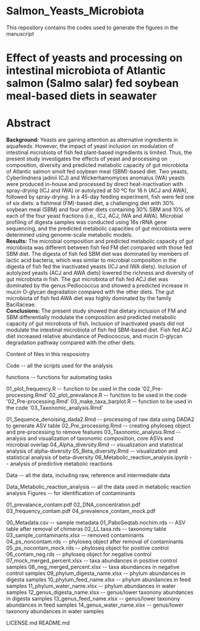 # Salmon_Yeasts_Microbiota
This repository contains the codes used to generate the figures in the manuscript 
# Effect of yeasts and processing on intestinal microbiota of Atlantic salmon (Salmo salar) fed soybean meal-based diets in seawater 

# Abstract
**Background:** Yeasts are gaining attention as alternative ingredients in aquafeeds. However, the impact of yeast inclusion on modulation of intestinal microbiota of fish fed plant-based ingredients is limited. Thus, the present study investigates the effects of yeast and processing on composition, diversity and predicted metabolic capacity of gut microbiota of Atlantic salmon smolt fed soybean meal (SBM)-based diet. Two yeasts, Cyberlindnera jadinii (CJ) and Wickerhamomyces anomalus (WA) yeasts were produced in-house and processed by direct heat-inactivation with spray-drying (ICJ and IWA) or autolyzed at 50 ºC for 16 h (ACJ and AWA), followed by spray-drying. In a 45-day feeding experiment, fish were fed one of six diets: a fishmeal (FM)-based diet, a challenging diet with 30% soybean meal (SBM) and four other diets containing 30% SBM and 10% of each of the four yeast fractions (i.e., ICJ, ACJ, IWA and AWA). Microbial profiling of digesta samples was conducted using 16s rRNA gene sequencing, and the predicted metabolic capacities of gut microbiota were determined using genome-scale metabolic models.      
**Results:** The microbial composition and predicted metabolic capacity of gut microbiota was different between fish fed FM diet compared with those fed SBM diet. The digesta of fish fed SBM diet was dominated by members of lactic acid bacteria, which was similar to microbial composition in the digesta of fish fed the inactivated yeasts (ICJ and IWA diets). Inclusion of autolyzed yeasts (ACJ and AWA diets) lowered the richness and diversity of gut microbiota in fish. The gut microbiota of fish fed ACJ diet was dominated by the genus Pediococcus and showed a predicted increase in mucin O-glycan degradation compared with the other diets. The gut microbiota of fish fed AWA diet was highly dominated by the family Bacillaceae.    
**Conclusions:** The present study showed that dietary inclusion of FM and SBM differentially modulate the composition and predicted metabolic capacity of gut microbiota of fish. Inclusion of inactivated yeasts did not modulate the intestinal microbiota of fish fed SBM-based diet. Fish fed ACJ diet increased relative abundance of Pediococcus, and mucin O-glycan degradation pathway compared with the other diets. 

Content of files in this resposiotry

Code -- all the scripts used for the analysis

functions -- functions for automating tasks

01_plot_frequency.R -- function to be used in the code '02_Pre-processing.Rmd'
02_plot_prevalance.R -- function to be used in the code '02_Pre-processing.Rmd'
03_make_taxa_barplot.R -- function to be used in the code '03_Taxonomic_analysis.Rmd'


01_Sequence_denoising_dada2.Rmd -- processing of raw data using DADA2 to generate ASV table
02_Pre_processing.Rmd -- creating phyloseq object and pre-processing to remove features
03_Taxonomic_analysis.Rmd -- analysis and visualization of taxonomic composition, core ASVs and microbial overlap
04_Alpha_diversity.Rmd -- visualization and statistical analysis of alpha-diversity
05_Beta_diversity.Rmd -- visualization and statistical analysis of beta-diversity
06_Metabolic_reaction_analysis.ipynb -- analysis of predictive metabolic reactions


Data -- all the data, including raw, reference and intermediate data

Data_Metabolic_reaction_analysis -- all the data used in metabolic reaction analysis
Figures -- for identification of contaminants

01_prevalance_contam.pdf
02_DNA_concentration.pdf
03_frequency_contam.pdf
04_prevalence_contam_mock.pdf


00_Metadata.csv -- sample metadata
01_PaboSeqtab.nochim.rds -- ASV table after removal of chimeras
02_LL.taxa.rds -- taxonomy table
03_sample_contaminants.xlsx -- removed contaminants
04_ps_noncontam.rds -- phyloseq object after removal of contaminants
05_ps_nocontam_mock.rds -- phyloseq object for positive control
06_contam_neg.rds -- phyloseq object for negative control
07_mock_merged_percent.xlsx -- taxa abundances in positive control samples
08_neg_merged_percent.xlsx -- taxa abundances in negative control samples
09_phylum_digesta_name.xlsx -- phylum abundances in digesta samples
10_phylum_feed_name.xlsx -- phylum abundances in feed samples
11_phylum_water_name.xlsx -- phylum abundances in water samples
12_genus_digesta_name.xlsx -- genus/lower taxonony abundances in digesta samples
13_genus_feed_name.xlsx -- genus/lower taxonony abundances in feed samples
14_genus_water_name.xlsx -- genus/lower taxonony abundances in water samples


LICENSE.md
README.md
